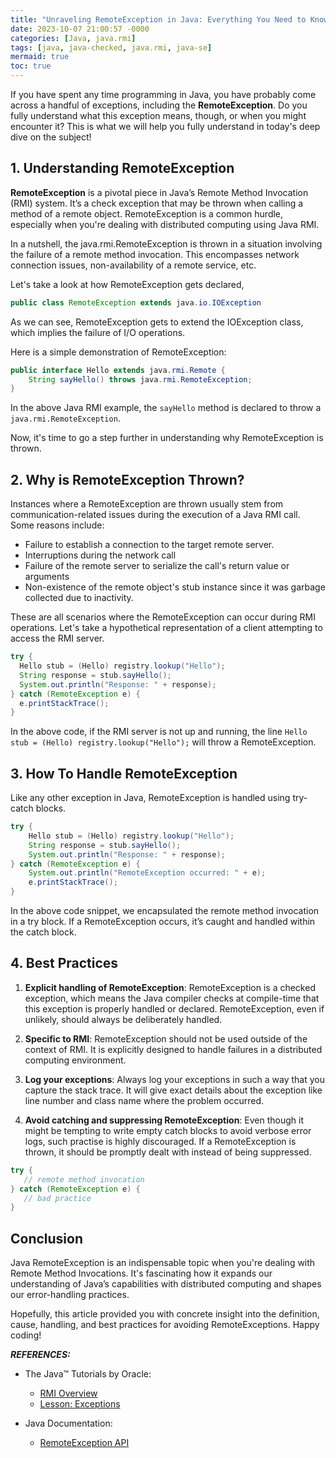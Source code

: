 ```yaml
---
title: "Unraveling RemoteException in Java: Everything You Need to Know "
date: 2023-10-07 21:00:57 -0000
categories: [Java, java.rmi]
tags: [java, java-checked, java.rmi, java-se]
mermaid: true
toc: true
---
```



If you have spent any time programming in Java, you have probably come across a handful of exceptions, including the **RemoteException**. Do you fully understand what this exception means, though, or when you might encounter it?  This is what we will help you fully understand in today's deep dive on the subject!

## 1. Understanding RemoteException
**RemoteException** is a pivotal piece in Java’s Remote Method Invocation (RMI) system. It’s a check exception that may be thrown when calling a method of a remote object. RemoteException is a common hurdle, especially when you're dealing with distributed computing using Java RMI.

In a nutshell, the java.rmi.RemoteException is thrown in a situation involving the failure of a remote method invocation. This encompasses network connection issues, non-availability of a remote service, etc.

Let's take a look at how RemoteException gets declared,

```java
public class RemoteException extends java.io.IOException
```
As we can see, RemoteException gets to extend the IOException class, which implies the failure of I/O operations.

Here is a simple demonstration of RemoteException:

```java
public interface Hello extends java.rmi.Remote {
    String sayHello() throws java.rmi.RemoteException;
}
```

In the above Java RMI example, the `sayHello` method is declared to throw a `java.rmi.RemoteException`.

Now, it's time to go a step further in understanding why RemoteException is thrown.

## 2. Why is RemoteException Thrown?

Instances where a RemoteException are thrown usually stem from communication-related issues during the execution of a Java RMI call. Some reasons include:

- Failure to establish a connection to the target remote server.
- Interruptions during the network call
- Failure of the remote server to serialize the call's return value or arguments
- Non-existence of the remote object's stub instance since it was garbage collected due to inactivity.

These are all scenarios where the RemoteException can occur during RMI operations. Let's take a hypothetical representation of a client attempting to access the RMI server.

```java
try {
  Hello stub = (Hello) registry.lookup("Hello");
  String response = stub.sayHello();
  System.out.println("Response: " + response);
} catch (RemoteException e) {
  e.printStackTrace();
}
```
In the above code, if the RMI server is not up and running, the line `Hello stub = (Hello) registry.lookup("Hello");` will throw a RemoteException.

## 3. How To Handle RemoteException

Like any other exception in Java, RemoteException is handled using try-catch blocks.

```java
try {
    Hello stub = (Hello) registry.lookup("Hello");
    String response = stub.sayHello();
    System.out.println("Response: " + response);
} catch (RemoteException e) {
    System.out.println("RemoteException occurred: " + e);
    e.printStackTrace();
}
```
In the above code snippet, we encapsulated the remote method invocation in a try block. If a RemoteException occurs, it’s caught and handled within the catch block.

## 4. Best Practices 

1. **Explicit handling of RemoteException**: RemoteException is a checked exception, which means the Java compiler checks at compile-time that this exception is properly handled or declared. RemoteException, even if unlikely, should always be deliberately handled.

2. **Specific to RMI**: RemoteException should not be used outside of the context of RMI. It is explicitly designed to handle failures in a distributed computing environment.

3. **Log your exceptions**: Always log your exceptions in such a way that you capture the stack trace. It will give exact details about the exception like line number and class name where the problem occurred.

4. **Avoid catching and suppressing RemoteException**: Even though it might be tempting to write empty catch blocks to avoid verbose error logs, such practise is highly discouraged. If a RemoteException is thrown, it should be promptly dealt with instead of being suppressed.

```java
try {
   // remote method invocation
} catch (RemoteException e) {
   // bad practice
}
```

## Conclusion
Java RemoteException is an indispensable topic when you're dealing with Remote Method Invocations. It's fascinating how it expands our understanding of Java’s capabilities with distributed computing and shapes our error-handling practices. 

Hopefully, this article provided you with concrete insight into the definition, cause, handling, and best practices for avoiding RemoteExceptions. Happy coding!

***REFERENCES:***

- The Java™ Tutorials by Oracle:  
  - [RMI Overview](https://docs.oracle.com/en/java/javase/14/docs/specs/rmi/overview.html)
  - [Lesson: Exceptions](https://docs.oracle.com/javase/tutorial/essential/exceptions/)

- Java Documentation:
  - [RemoteException API](https://docs.oracle.com/javase/7/docs/api/java/rmi/RemoteException.html)